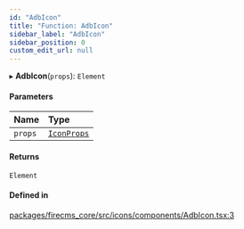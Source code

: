 ```yaml
---
id: "AdbIcon"
title: "Function: AdbIcon"
sidebar_label: "AdbIcon"
sidebar_position: 0
custom_edit_url: null
---
```


▸ **AdbIcon**(`props`): `Element`

#### Parameters

| Name | Type |
| :------ | :------ |
| `props` | [`IconProps`](../types/IconProps.md) |

#### Returns

`Element`

#### Defined in

[packages/firecms_core/src/icons/components/AdbIcon.tsx:3](https://github.com/FireCMSco/firecms/blob/d45f3739/packages/firecms_core/src/icons/components/AdbIcon.tsx#L3)
